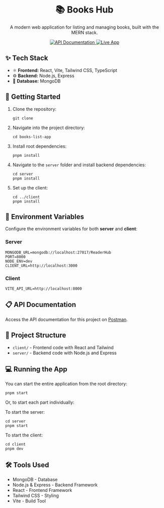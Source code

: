<h1 align="center">📚 Books Hub</h1>
<p align="center">A modern web application for listing and managing books, built with the MERN stack.</p>

<p align="center">
  <a href="https://documenter.getpostman.com/view/32102231/2sAY55adcE" target="_blank">
    <img src="https://img.shields.io/badge/API%20Documentation-Postman-orange?logo=postman&style=for-the-badge" alt="API Documentation">
  </a>
  <a href="" target="_blank">
    <img src="https://img.shields.io/badge/Live%20App-Books%20Hub-green?style=for-the-badge" alt="Live App">
  </a>
</p>

<h2>✨ Tech Stack</h2>
<ul>
  <li>⚛️ <b>Frontend:</b> React, Vite, Tailwind CSS, TypeScript</li>
  <li>⚙️ <b>Backend:</b> Node.js, Express</li>
  <li>💾 <b>Database:</b> MongoDB</li>
</ul>

<h2>🚀 Getting Started</h2>
<ol>
  <li>Clone the repository:
    <pre><code>git clone </code></pre>
  </li>
  <li>Navigate into the project directory:
    <pre><code>cd books-list-app</code></pre>
  </li>
  <li>Install root dependencies:
    <pre><code>pnpm install</code></pre>
  </li>
  <li>Navigate to the <code>server</code> folder and install backend dependencies:
    <pre><code>cd server</code><br><code>pnpm install</code></pre>
  </li>
  <li>Set up the client:
    <pre><code>cd ../client</code><br><code>pnpm install</code></pre>
  </li>
</ol>

<h2>🔑 Environment Variables</h2>
<p>Configure the environment variables for both <b>server</b> and <b>client</b>:</p>

<h3>Server</h3>
<pre><code>MONGODB_URL=mongodb://localhost:27017/ReaderHub
PORT=8000
NODE_ENV=dev
CLIENT_URL=http://localhost:3000</code></pre>

<h3>Client</h3>
<pre><code>VITE_API_URL=http://localhost:8000</code></pre>

<h2>📋 API Documentation</h2>
<p>Access the API documentation for this project on <a href="https://documenter.getpostman.com/view/32102231/2sAY55adcE" target="_blank">Postman</a>.</p>

<h2>📂 Project Structure</h2>
<ul>
  <li><code>client/</code> - Frontend code with React and Tailwind</li>
  <li><code>server/</code> - Backend code with Node.js and Express</li>
</ul>

<h2>💻 Running the App</h2>
<p>You can start the entire application from the root directory:</p>
<pre><code>pnpm start</code></pre>

<p>Or, to start each part individually:</p>
<p>To start the server:</p>
<pre><code>cd server<br>pnpm start</code></pre>
<p>To start the client:</p>
<pre><code>cd client<br>pnpm dev</code></pre>

<h2>🛠️ Tools Used</h2>
<ul>
  <li>MongoDB - Database</li>
  <li>Node.js & Express - Backend Framework</li>
  <li>React - Frontend Framework</li>
  <li>Tailwind CSS - Styling</li>
  <li>Vite - Build Tool</li>
</ul>
